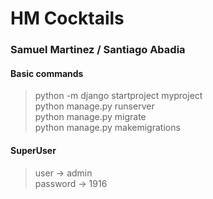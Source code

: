 # HM Cocktails 
### Samuel Martinez /  Santiago Abadia 
#### Basic commands  
>   python -m django startproject myproject  
>   python manage.py runserver  
>   python manage.py migrate  
>   python manage.py makemigrations  

#### SuperUser
>   user -> admin  
>   password -> 1916  